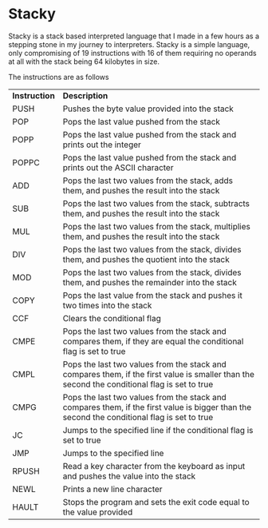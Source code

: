 ﻿# Stacky

Stacky is a stack based interpreted language that I made in a few hours as a stepping stone in my journey to interpreters. Stacky is a simple language, only compromising of 19 instructions with 16 of them requiring no operands at all with the stack being 64 kilobytes in size.

The instructions are as follows

<table>
	<tr>
		<td><b>Instruction</b></td>
		<td><b>Description</b></td>
	</tr>
	<tr>
		<td>PUSH</td>
		<td>Pushes the byte value provided into the stack</td>
	</tr>
	<tr>
		<td>POP</td>
		<td>Pops the last value pushed from the stack</td>
	</tr>
	<tr>
		<td>POPP</td>
		<td>Pops the last value pushed from the stack and prints out the integer</td>
	</tr>
	<tr>
		<td>POPPC</td>
		<td>Pops the last value pushed from the stack and prints out the ASCII character</td>
	</tr>
	<tr>
		<td>ADD</td>
		<td>Pops the last two values from the stack, adds them, and pushes the result into the stack</td>
	</tr>
	<tr>
		<td>SUB</td>
		<td>Pops the last two values from the stack, subtracts them, and pushes the result into the stack</td>
	</tr>
	<tr>
		<td>MUL</td>
		<td>Pops the last two values from the stack, multiplies them, and pushes the result into the stack</td>
	</tr>
	<tr>
		<td>DIV</td>
		<td>Pops the last two values from the stack, divides them, and pushes the quotient into the stack</td>
	</tr>
	<tr>
		<td>MOD</td>
		<td>Pops the last two values from the stack, divides them, and pushes the remainder into the stack</td>
	</tr>
	<tr>
		<td>COPY</td>
		<td>Pops the last value from the stack and pushes it two times into the stack</td>
	</tr>
	<tr>
		<td>CCF</td>
		<td>Clears the conditional flag</td>
	</tr>
	<tr>
		<td>CMPE</td>
		<td>Pops the last two values from the stack and compares them, if they are equal the conditional flag is set to true</td>
	</tr>
	<tr>
		<td>CMPL</td>
		<td>Pops the last two values from the stack and compares them, if the first value is smaller than the second the conditional flag is set to true</td>
	</tr>
	<tr>
		<td>CMPG</td>
		<td>Pops the last two values from the stack and compares them, if the first value is bigger than the second the conditional flag is set to true</td>
	</tr>
	<tr>
		<td>JC</td>
		<td>Jumps to the specified line if the conditional flag is set to true</td>
	</tr>
	<tr>
		<td>JMP</td>
		<td>Jumps to the specified line</td>
	</tr>
	<tr>
		<td>RPUSH</td>
		<td>Read a key character from the keyboard as input and pushes the value into the stack</td>
	</tr>
	<tr>
		<td>NEWL</td>
		<td>Prints a new line character</td>
	</tr>
	<tr>
		<td>HAULT</td>
		<td>Stops the program and sets the exit code equal to the value provided</td>
	</tr>
</table>
